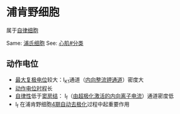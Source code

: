 # 浦肯野细胞

属于[自律细胞](自律细胞.md)

Same: [浦氏细胞](浦氏细胞.md)
See: [心肌#分类](心肌.md#分类)

## 动作电位 

- [最大复极电位](最大复极电位.md)较大：I<sub>K1</sub>通道（[内向整流钾通道](内向整流钾通道.md)）密度大
- [动作电位时程](动作电位时程.md)长
- [自律性](自律性.md)低于[窦房结](窦房结.md)： I<sub>f</sub>（[由超极化激活的内向离子电流](由超极化激活的内向离子电流.md)）通道密度低
- I<sub>f</sub> 在浦肯野细胞[4期自动去极化](4期自动去极化.md)过程中起重要作用
